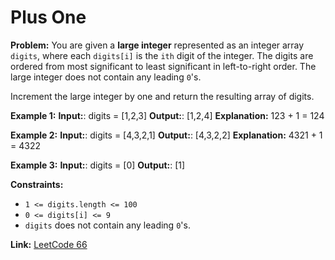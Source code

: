 # Plus One

**Problem:**
You are given a **large integer** represented as an integer array `digits`, where each `digits[i]` is the `ith` digit of the integer. The digits are ordered from most significant to least significant in left-to-right order. The large integer does not contain any leading `0`'s.

Increment the large integer by one and return the resulting array of digits.

**Example 1:** 
**Input:**: digits = [1,2,3] 
**Output:**: [1,2,4] 
**Explanation:** 123 + 1 = 124  

**Example 2:**
**Input:**: digits = [4,3,2,1]
**Output:**: [4,3,2,2]
**Explanation:** 4321 + 1 = 4322

**Example 3:**
**Input:**: digits = [0]
**Output:**: [1]

**Constraints:**
- `1 <= digits.length <= 100`
- `0 <= digits[i] <= 9`
- `digits` does not contain any leading `0`'s.

**Link:** [LeetCode 66](https://leetcode.com/problems/plus-one/)
